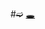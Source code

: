 #➫ <a href="https://admiring-pike-75c4b2.netlify.app/" target="_blank">🕳</a>
<!--
**PagoDingo/PagoDingo**
-->




